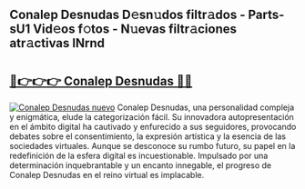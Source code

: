 ## Conalep Desnudas D𝚎sn𝚞dos filtr𝚊dos - Parts-sU1 Vid𝚎os f𝚘tos - N𝚞evas filtr𝚊ciones atr𝚊ctivas lNrnd

# <h2><a href="http://mb6eap.tromn.icu/?c=Conalep+Desnudas">🔗👉👉👉 Conalep Desnudas 🔗🔗</a></h2>

[![Conalep Desnudas nuevo](https://i.imgur.com/pEAQMta.gif)](http://mb6eap.tromn.icu/?c=Conalep+Desnudas)
Conalep Desnudas, una personalidad compleja y enigmática, elude la categorización fácil. Su innovadora autopresentación en el ámbito digital ha cautivado y enfurecido a sus seguidores, provocando debates sobre el consentimiento, la expresión artística y la esencia de las sociedades virtuales. Aunque se desconoce su rumbo futuro, su papel en la redefinición de la esfera digital es incuestionable. Impulsado por una determinación inquebrantable y un encanto innegable, el progreso de Conalep Desnudas en el reino virtual es implacable.
